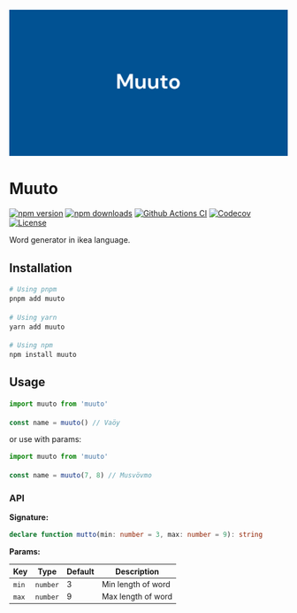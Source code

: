 [![muuto](https://raw.githubusercontent.com/hywax/muuto/main/public/cover.jpg)](http://hywax.space/muuto)

# Muuto

[![npm version][npm-version-src]][npm-version-href]
[![npm downloads][npm-downloads-src]][npm-downloads-href]
[![Github Actions CI][github-actions-ci-src]][github-actions-ci-href]
[![Codecov][codecov-src]][codecov-href]
[![License][license-src]][license-href]

Word generator in ikea language.

## Installation

```bash
# Using pnpm
pnpm add muuto

# Using yarn
yarn add muuto

# Using npm
npm install muuto
```

## Usage

```ts
import muuto from 'muuto'

const name = muuto() // Vaöy
```

or use with params:

```ts
import muuto from 'muuto'

const name = muuto(7, 8) // Musvövmo
```

### API

**Signature:**

```ts
declare function mutto(min: number = 3, max: number = 9): string
```

**Params:**

| **Key** | **Type** | **Default** | **Description**    |
|---------|----------|-------------|--------------------|
| `min`   | `number` | 3           | Min length of word |
| `max`   | `number` | 9           | Max length of word |

<!-- Badges -->
[npm-version-src]: https://img.shields.io/npm/v/muuto/latest.svg
[npm-version-href]: https://npmjs.com/package/muuto

[npm-downloads-src]: https://img.shields.io/npm/dt/muuto.svg
[npm-downloads-href]: https://npmjs.com/package/muuto

[github-actions-ci-src]: https://github.com/hywax/muuto/workflows/ci/badge.svg
[github-actions-ci-href]: https://github.com/hywax/muuto/actions?query=workflow%3Aci

[codecov-src]: https://img.shields.io/codecov/c/github/hywax/muuto.svg
[codecov-href]: https://codecov.io/gh/hywax/muuto

[license-src]: https://img.shields.io/npm/l/muuto.svg
[license-href]: https://npmjs.com/package/muuto
